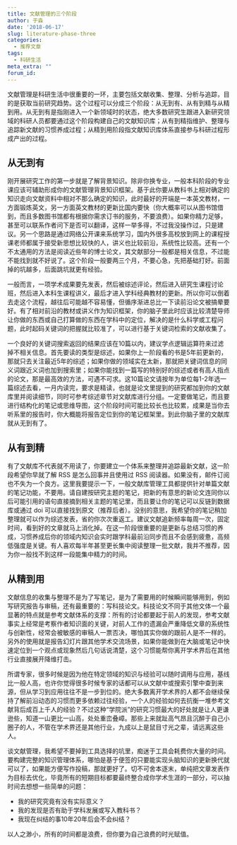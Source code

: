 ```yaml
---
title: 文献管理的三个阶段
author: 于淼
date: '2018-06-17'
slug: literature-phase-three
categories:
  - 推荐文章
tags:
  - 科研生活
meta_extra: ""
forum_id:
---
```


文献管理是科研生活中很重要的一环，主要包括文献收集、整理、分析与追踪，目的是获取当前研究趋势。这个过程可以分成三个阶段：从无到有、从有到精与从精到用。从无到有是指刚进入一个新领域时的状态，绝大多数研究生跟进入新研究领域的科研人员都要通过这个阶段构建自己的文献知识库；从有到精指维护、整理与追踪新文献的习惯养成过程；从精到用阶段指文献知识库体系直接参与科研过程形成产出的过程。

## 从无到有

刚开展研究工作的第一步就是了解背景知识。除非你换专业，一般本科阶段的专业课应该可辅助形成你的文献管理背景知识框架。基于此你要从教科书上相对确定的知识走向文献资料中相对不那么确定的知识，此时最好的开端是一本英文教材，一方面锻炼英文，另一方面英文教材的更新比国内要快（你大概率可以从图书馆借到，而且多数图书馆都有根据你需求订书的服务，不要浪费）。如果你精力足够，甚至可以联系作者问下是否可以翻译，这样一举多得，不过我没操作过，只是建议。另一个思路是通过网络公开课来系统学习，国内外很多高校放到网上的课程授课老师都属于接受新思想比较快的人，讲义也比较前沿，系统性比较高。还有一个不太通用的方法是阅读近些年的博士论文，其文献部分一般都是相关信息，不过能不能找到就不好说了。这个阶段一般要两三个月，不要心急，先把基础打好。前面掉的坑越多，后面跳坑就更有经验。

一般而言，一项学术成果要先发表，然后被综述评论，然后进入研究生课程讨论班，然后进入本科生课程讲义，最后才进入学科经典教材的更新。所以你可以倒着去走这个流程，越往后可能越不容易懂，但循序渐进总比一下读前沿论文被搞晕要好。有了相对前沿的教材或讲义作为知识框架，你的脑子里此时应该比较清楚导师让你做的东西或自己打算做的东西在学科中的定位，解决的是什么科学或工程问题，此时起码关键词的把握就比较准了，可以进行基于关键词检索的文献收集了。

一个良好的关键词搜索返回的结果应该在10篇以内，建议学点逻辑运算符来过滤掉不相关信息。首先要读的类型是综述，如果你上一阶段看的书是5年前更新的，那就只去关注最近5年的综述；如果你做的领域实在太新，那就把关键词信息的同义词跟近义词也加到搜索里；如果你能找到一篇写的特别好的综述或者有高人指点的论文，那是最高效的方法，可遇不可求。这10篇论文请按年为单位每1-2年选一篇综述去看，一月内读完，要求是精读，也就是论文里提到的研究都加到你的文献库里并阅读细节，同时可参考综述章节对文献库进行分组。一定要做笔记，而且要进行结构化的笔记或思维导图，这个阶段时间可能比较长也比较累，成果是当你去听系里的报告时，你大概能将报告定位到你的笔记框架里。到此你脑子里的文献库就从无到有了。

## 从有到精

有了文献库不代表就不用读了，你要建立一个体系来整理并追踪最新文献，这一阶段希望你早就了解 RSS 是怎么回事并且使用过 RSS 阅读器。如果没有，邮件订阅也不失为一个良方。这里我要提示一下，一般文献库管理工具都提供针对单篇文献的笔记功能，不要用。请自建按研究主题的笔记，把新的有意思的新论文连同你以后可能引用的语句直接摘到相关主题的笔记里，而且要让你的笔记可以反链到数据库或通过 doi 可以直接找到原文（推荐后者）。没别的意思，我希望你的笔记稍加整理就可以作为综述发表，省的你次次重返工。建议文献追新频率每周一次，固定时间，看到好的文章就马上消化掉。在这一阶段很重要的是更新与总结习惯的养成，习惯养成后你的领域内知识会实时跟学科最前沿同步而且不会感到疲惫，高频低强度是关键。有人喜欢每半年甚至更长集中阅读整理一批文献，我并不推荐，因为你一般找不到这样一段能集中精力的时间。

## 从精到用

文献信息的收集与整理不是为了写笔记，是为了需要用的时候瞬间能够用到，例如写研究报告与审稿，还有最重要的：写科技论文。科技论文不同于其他文体一个最显著的特点就是参考文献体系的支撑：所有的讨论都要起于前人的发现，参考文献事实上经常是考察作者知识面的关键，对前人工作的遗漏会严重降低文章的系统性与创新性，经常会被敏感的审稿人一票否决，哪怕其实你做的跟前人是不一样的。另外的使用就是报告幻灯片跟其他学术交流场景，如果你能做到在大脑或笔记中快速定位到一个观点或现象然后几句话说清楚，这个习惯能帮你离开学术界后在其他行业直接展开降维打击。

所谓专家，很多时候是因为他在特定领域的知识与经验可以随时调用与应用，基线比一般人高，也许你觉得很多时候专家的话都可以从文献中或搜索引擎中查到来源，但从学习到应用往往不是一步到位的。绝大多数离开学术界的人都不会继续保持了解前沿动态的习惯而更多依赖过往经验，一个人的经验如何去抗衡一堆参考文献背后成百上千人的经验？不过这种“学院派”的研究习惯最大的好处就是让人更谦逊些，知道一山更比一山高，处处重峦叠嶂。那些上来就趾高气昂且沉醉于自己小圈子的人，不管在学术界还是其他行业，九成以上是鼠目寸光之辈，请远离这些人。

谈文献管理，我希望不要掉到工具选择的坑里，痴迷于工具会耗费你大量的时间。要构建完整的知识管理体系，哪怕是基于便签的只要能实现头脑知识的更新换代就可以了，如果能方便写作投稿，那就更好了。切不可舍本逐末，单纯把文章发表作为目标去优化，毕竟所有的短期目标都要最终整合成你学术生涯的一部分，可以抽时间去想想一些简单的问题：

- 我的研究究竟有没有实际意义？
- 我的发现是否有助于学科发展或写入教科书？
- 我现在纠结的事10年20年后会不会纠结？

以人之渺小，所有的时间都是浪费，但你要为自己浪费的时光赋值。
